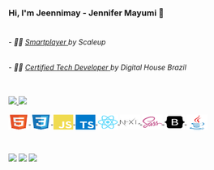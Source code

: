 ### Hi, I'm Jeennimay - Jennifer Mayumi  👋
#
###### - 👩‍💻 <a href="https://smartplayer.ai/">Smartplayer </a> by Scaleup
###### - 👩‍🎓 <a href="https://www.digitalhouse.com/br/produtos/programacao/certified-tech-developer">Certified Tech Developer </a> by Digital House Brazil

<br>
<div>
  <a href="https://github.com/jeennimay">
  <img height="180em" src="https://github-readme-stats.vercel.app/api?username=jeennimay&show_icons=true&theme=tokyonight&include_all_commits=true&count_private=true"/>
  <img height="180em" src="https://github-readme-stats.vercel.app/api/top-langs/?username=jeennimay&layout=compact&langs_count=7&theme=tokyonight"/>
</div>
  
<br>
  
<div style="display: inline_block">
  <img align="center" alt="HTML" height="30" width="40" src="https://raw.githubusercontent.com/devicons/devicon/master/icons/html5/html5-original.svg">
  <img align="center" alt="CSS" height="30" width="40" src="https://raw.githubusercontent.com/devicons/devicon/master/icons/css3/css3-original.svg"> 
  <img align="center" alt="JavaScript" height="30" width="40" src="https://raw.githubusercontent.com/devicons/devicon/master/icons/javascript/javascript-plain.svg">
  <img align="center" alt="TypeScript" height="30" width="40" src="https://raw.githubusercontent.com/devicons/devicon/master/icons/typescript/typescript-original.svg">
  <img align="center" alt="React" height="30" width="40" src="https://raw.githubusercontent.com/devicons/devicon/master/icons/react/react-original.svg">
  <img align="center" alt="Next" height="30" width="40" src="https://raw.githubusercontent.com/devicons/devicon/master/icons/nextjs/nextjs-original-wordmark.svg">
  <img align="center" alt="Sass" height="30" width="40" src="https://raw.githubusercontent.com/devicons/devicon/master/icons/sass/sass-original.svg">
  <img align="center" alt="BootStrap" height="30" width="40" src="https://raw.githubusercontent.com/devicons/devicon/master/icons/bootstrap/bootstrap-plain.svg">
  <img align="center" alt="Java" height="30" width="40" src="https://raw.githubusercontent.com/devicons/devicon/master/icons/java/java-original.svg">
</div> 
  
##
  
<br>
<div> 
  <a href="https://www.linkedin.com/in/jeennimay/" target="_blank"><img src="https://img.shields.io/badge/-LinkedIn-%230077B5?style=for-the-badge&logo=linkedin&logoColor=white" target="_blank"></a>
  <a href="https://www.instagram.com/jeennimay/" target="_blank"><img src="https://img.shields.io/badge/-Instagram-%23E4405F?style=for-the-badge&logo=instagram&logoColor=white" target="_blank"></a>
<a href="mailto:mayumi.jenni@gmail.com" target="_blank"><img src="https://img.shields.io/badge/email_me-blue?style=for-the-badge" target="_blank"></a>
</div>
